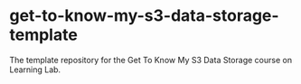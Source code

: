 # get-to-know-my-s3-data-storage-template
The template repository for the Get To Know My S3 Data Storage course on Learning Lab.
